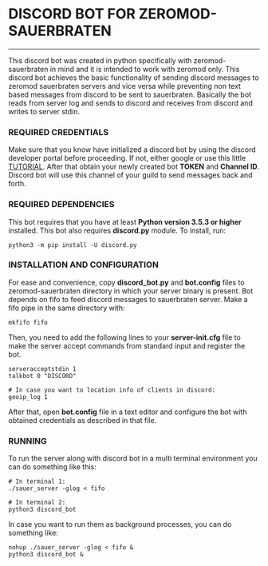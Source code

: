 # DISCORD BOT FOR ZEROMOD-SAUERBRATEN
***
This discord bot was created in python specifically with zeromod-sauerbraten in mind and it is intended to work with zeromod only. This discord bot achieves the basic functionality of sending discord messages to zeromod sauerbraten servers and vice versa while preventing non text based messages from discord to be sent to sauerbraten. Basically the bot reads from server log and sends to discord and receives from discord and writes to server stdin.





### REQUIRED CREDENTIALS
Make sure that you know have initialized a discord bot by using the discord developer portal before proceeding. If not, either google or use this little [TUTORIAL](https://discordpy.readthedocs.io/en/latest/discord.html).
After that obtain your newly created bot **TOKEN** and **Channel ID**. Discord bot will use this channel of your guild to send messages back and forth.





### REQUIRED DEPENDENCIES
This bot requires that you have at least **Python version 3.5.3 or higher** installed.
This bot also requires **discord.py** module. To install, run:

````
python3 -m pip install -U discord.py
````





### INSTALLATION AND CONFIGURATION
For ease and convenience, copy **discord_bot.py** and **bot.config** files to zeromod-sauerbraten directory in which your server binary is present. Bot depends on fifo to feed discord messages to sauerbraten server. Make a fifo pipe in the same directory with:

```
mkfifo fifo
```

Then, you need to add the following lines to your **server-init.cfg** file to make the server accept commands from standard input and register the bot.

```
serveracceptstdin 1
talkbot 0 "DISCORD"

# In case you want to location info of clients in discord:
geoip_log 1
```

After that, open **bot.config** file in a text editor and configure the bot with obtained credentials as described in that file.





### RUNNING
To run the server along with discord bot in a multi terminal environment you can do something like this:

```
# In terminal 1:
./sauer_server -glog < fifo

# In terminal 2:
python3 discord_bot
```

In case you want to run them as background processes, you can do something like:

```
nohup ./sauer_server -glog < fifo &
python3 discord_bot &
```
